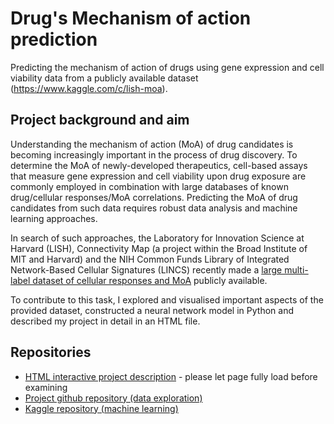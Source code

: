 # Drug's Mechanism of action prediction
Predicting the mechanism of action of drugs using gene expression and cell viability data from a publicly available dataset (https://www.kaggle.com/c/lish-moa).

## Project background and aim
Understanding the mechanism of action (MoA) of drug candidates is becoming increasingly important in the process of drug discovery. To determine the MoA of newly-developed therapeutics, cell-based assays that measure gene expression and cell viability upon drug exposure are commonly employed in combination with large databases of known drug/cellular responses/MoA correlations. Predicting the MoA of drug candidates from such data requires robust data analysis and machine learning approaches.

In search of such approaches, the Laboratory for Innovation Science at Harvard (LISH), Connectivity Map (a project within the Broad Institute of MIT and Harvard) and the NIH Common Funds Library of Integrated Network-Based Cellular Signatures (LINCS) recently made a [large multi-label dataset of cellular responses and MoA](https://www.kaggle.com/c/lish-moa) publicly available.

To contribute to this task, I explored and visualised important aspects of the provided dataset, constructed a neural network model in Python and described my project in detail in an HTML file.

## Repositories
- [HTML interactive project description](https://simonakolarova.github.io/mechanism_of_action.html) - please let page fully load before examining
- [Project github repository (data exploration)](https://github.com/SimonaKolarova/Drug-s-Mechanism-of-action)
- [Kaggle repository (machine learning)](https://www.kaggle.com/simonakolarova/moa-predictions)
